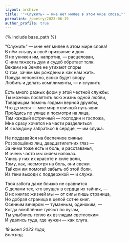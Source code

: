 ```yaml
---
layout: archive
title: '"«Служить» — мне нет милее в этом мире слова…"'
permalink: /poetry/2023-06-19
author_profile: true
---
```


{% include base_path %}

"Служить" — мне нет милее в этом мире слова! <br>
В нём слышу я своё призвание и долг. <br>
Я не унижен им, напротив, — расцелован, <br>
С ним тяжесть дум и судеб обретает толк. <br>
Веками на Земле не утихают споры <br>
О том, зачем мы рождены и как нам жить. <br>
Покуда непонятно, всяко будет впору <br>
Любить и делать комплименты, — и служить. <br>

Есть много разных форм у этой честной службы: <br>
Ты можешь посвятить всю жизнь одной любви, <br>
Товарищам помочь годами верной дружбы, <br>
Что до меня — мне мир отличный путь явил. <br>
Пройдись по улице и посмотри на лица, <br>
Там каждый встречный — господин и госпожа, <br>
Мне сразу хочется на части разделиться <br>
И к каждому забраться в сердце, — им служа. <br>

Не поддавайся на беспечное сиянье <br>
Розовощёких лиц, двадцатилетних глаз — <br>
За ними тоже есть и боль, и расставанья, <br>
И очень часто мы сияем напоказ. <br>
Учись у них их красоте и силе воли, <br>
Тому, как, несмотря на боль, они свежи. <br>
Тайком им помогай забыть об этой боли, <br>
Из тени выходи с поддержкой — и служи. <br>

Твоя забота даже близко не сравнится <br>
С делами тех, кто впущен в сердца их тайник, — <br>
В их книгах жизней мы — от силы лишь страница, <br>
Но добрая страница в целой сотне книг. <br>
Осенним вечером — туманным, одиноким, — <br>
Когда влюблёные гуляют по лугам, <br>
Ты улыбнись тепло их взглядам светлооким <br>
И удались туда, где нужен — как слуга. <br>

<i>19 июня 2023 года,</i> <br>
<i>Белград</i>